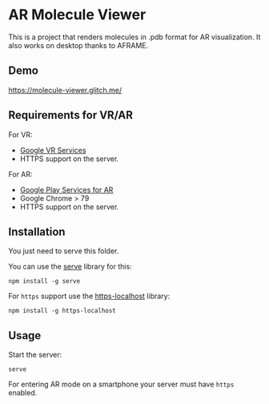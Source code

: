 # AR Molecule Viewer

This is a project that renders molecules in .pdb format for AR visualization. It also works on desktop thanks to AFRAME.

## Demo
https://molecule-viewer.glitch.me/

## Requirements for VR/AR

For VR:
* [Google VR Services](https://play.google.com/store/apps/details?id=com.google.vr.vrcore)
* HTTPS support on the server.

For AR:
* [Google Play Services for AR](https://play.google.com/store/apps/details?id=com.google.ar.core)
* Google Chrome > 79
* HTTPS support on the server.

## Installation
You just need to serve this folder.

You can use the [serve](https://www.npmjs.com/package/serve) library for this:
```
npm install -g serve
```

For `https` support use the [https-localhost](https://www.npmjs.com/package/https-localhost) library:
```
npm install -g https-localhost
```

## Usage
Start the server:
```
serve
```

For entering AR mode on a smartphone your server must have `https` enabled.
